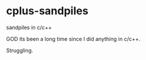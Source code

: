 # cplus-sandpiles
sandpiles in c/c++ 


GOD its been a long time since I did anything in c/c++.

Struggling. 

